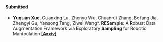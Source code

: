 #### Submitted

- <strong>Yuquan Xue</strong>, Guanxing Lu, Zhenyu Wu, Chuanrui Zhang, Bofang Jia, Zhengyi Gu, Yansong Tang, Ziwei Wang*. **RESample**: A **R**obust Data Augmentation Framework via **E**xploratory **Sampling** for Robotic Manipulation <strong> [[Arxiv]](https://arxiv.org/abs/2510.17640)
